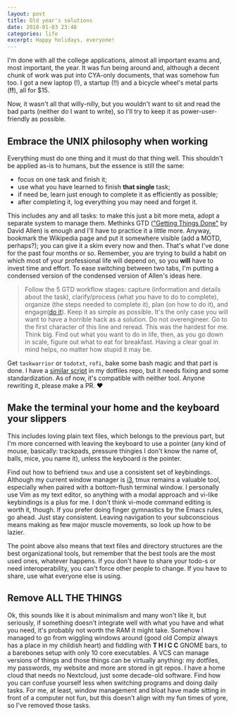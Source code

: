 ```yaml
---
layout: post
title: Old year's solutions
date: 2018-01-03 23:48
categories: life
excerpt: Happy holidays, everyone!
---
```


I'm done with all the college applications, almost all important exams and,
most important, the year. It was fun being around and, although a decent chunk
of work was put into CYA-only documents, that was somehow fun too. I got a new
laptop (!), a startup (!!) and a bicycle wheel's metal parts (<b>!!</b>), all
for \$15.

Now, it wasn't all that willy-nilly, but you wouldn't want to sit and read the
bad parts (neither do I want to write), so I'll try to keep it as
power-user-friendly as possible.

## Embrace the UNIX philosophy when working

Everything must do one thing and it must do that thing well. This shouldn't be
applied as-is to humans, but the essence is still the same:

 * focus on one task and finish it;
 * use what you have learned to finish **that single** task;
 * if need be, learn just enough to complete it as efficiently as possible;
 * after completing it, log everything you may need and forget it.

This includes any and all tasks: to make this just a bit more meta, adopt
a separate system to manage them. Methinks GTD (["Getting Things Done"] by
David Allen) is enough and I'll have to practice it a little more. Anyway,
bookmark the Wikipedia page and put it somewhere visible (add a MOTD,
perhaps?); you can give it a skim every now and then. That's  what I've done
for the past four months or so.  Remember, you are trying to build a habit on
which most of your professional life will depend on, so you **will** have to
invest time and effort. To ease switching between two tabs, I'm putting
a condensed version of the condensed version of Allen's ideas here.

> Follow the 5 GTD workflow stages: capture (information and details about the
  task), clarify/process (what *you* have to do to complete), organize (the
  steps needed to complete it), plan (on how to do it), and engage([do it]).
> Keep it as simple as possible. It's the only case you will want to have
  a horrible hack as a solution.
> Do not overengineer. Go to the first character of this line and reread. This
  was the hardest for me.
> Think big. Find out what you want to do in life, then, as you go down in
  scale, figure out what to eat for breakfast.
> Having a clear goal in mind helps, no matter how stupid it may be.

Get `taskwarrior` or `todotxt`, `rofi`, bake some bash magic and that part is
done. I have a [similar script] in my dotfiles repo, but it needs fixing and
some standardization. As of now, it's compatible with neither tool. Anyone
rewriting it, please make a PR. :heart:


## Make the terminal your home and the keyboard your slippers

This includes loving plain text files, which belongs to the previous part, but
I'm more concerned with leaving the keyboard to use a pointer (any kind of
mouse, basically: trackpads, pressure thingies I don't know the name of, balls,
mice, you name it), unless the keyboard *is* the pointer.

Find out how to befriend `tmux` and use a consistent set of keybindings.
Although my current window manager is [i3], tmux remains a valuable tool,
especially when paired with a bottom-flush terminal window. I personally use
Vim as my text editor, so anything with a modal approach and vi-like
keybindings is a plus for me. I don't think vi-mode command editing is worth
it, though. If you prefer doing finger gymnastics by the Emacs rules, go ahead.
Just stay consistent. Leaving navigation to your subconscious means making as
few major muscle movements, so look up how to be lazier.

The point above also means that text files and directory structures are the
best organizational tools, but remember that the best tools are the most used
ones, whatever happens. If you don't have to share your todo-s or need
interoperability, you can't force other people to change. If you have to share,
use what everyone else is using.

## Remove ALL THE THINGS

Ok, this sounds like it is about minimalism and many won't like it, but
seriously, if something doesn't integrate well with what you have and what you
need, it's probably not worth the RAM it might take. Somehow I managed to go
from wiggling windows around (good old Compiz always has a place in my childish
heart) and fiddling with  **T H I C C** GNOME bars, to a barebones setup with
only 10 core executables. A VCS can manage versions of things and those things
can be virtually anything: my dotfiles, my passwords, my website and more are
stored in git repos. I have a home cloud that needs no Nextcloud, just some
decade-old software. Find how you can confuse yourself less when switching
programs and doing daily tasks. For me, at least, window management and bloat
have made sitting in front of a computer not fun, but this doesn't align with
my fun times of yore, so I've removed those tasks.

["Getting Things Done"]: https://en.wikipedia.org/Getting_Things_Done
[do it]: http://listenonrepeat.com/?v=lCscYsICvoA#Palpatine_Do_It_(10_Hour_Loop)
[similar script]: https://github.com/alter2000/.dots/tree/master/bin/dofi
[i3]: https://i3wm.org
